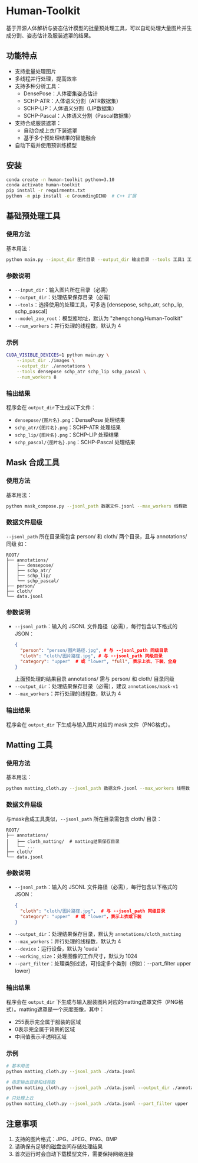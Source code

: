 # Human-Toolkit

基于开源人体解析与姿态估计模型的批量预处理工具，可以自动处理大量图片并生成分割、姿态估计及服装遮罩的结果。

## 功能特点

- 支持批量处理图片
- 多线程并行处理，提高效率
- 支持多种分析工具：
  - DensePose：人体密集姿态估计
  - SCHP-ATR：人体语义分割（ATR数据集）
  - SCHP-LIP：人体语义分割（LIP数据集）
  - SCHP-Pascal：人体语义分割（Pascal数据集）
- 支持合成服装遮罩：
  - 自动合成上衣/下装遮罩
  - 基于多个预处理结果的智能融合
- 自动下载并使用预训练模型


## 安装

```bash
conda create -n human-toolkit python=3.10
conda activate human-toolkit
pip install -r requirments.txt
python -m pip install -e GroundingDINO  # C++ 扩展
```

## 基础预处理工具

### 使用方法

基本用法：
```bash
python main.py --input_dir 图片目录 --output_dir 输出目录 --tools 工具1 工具2 工具3 --model_zoo_root 模型库地址 --num_workers 线程数
```

### 参数说明

- `--input_dir`：输入图片所在目录（必需）
- `--output_dir`：处理结果保存目录（必需）
- `--tools`：选择使用的处理工具，可多选 [densepose, schp_atr, schp_lip, schp_pascal]
- `--model_zoo_root`：模型库地址，默认为 "zhengchong/Human-Toolkit"
- `--num_workers`：并行处理的线程数，默认为 4

### 示例

```bash
CUDA_VISIBLE_DEVICES=1 python main.py \
    --input_dir ./images \
    --output_dir ./annotations \
    --tools densepose schp_atr schp_lip schp_pascal \
    --num_workers 8
```

### 输出结果

程序会在 `output_dir`下生成以下文件：

- `densepose/{图片名}.png`：DensePose 处理结果
- `schp_atr/{图片名}.png`：SCHP-ATR 处理结果
- `schp_lip/{图片名}.png`：SCHP-LIP 处理结果
- `schp_pascal/{图片名}.png`：SCHP-Pascal 处理结果

## Mask 合成工具

### 使用方法

基本用法：
```bash
python mask_compose.py --jsonl_path 数据文件.jsonl --max_workers 线程数
```

### 数据文件层级  
`--jsonl_path` 所在目录需包含 person/ 和 cloth/ 两个目录，且与 annotations/ 同级
如：
```
ROOT/
├── annotations/
│   ├── densepose/
│   ├── schp_atr/
│   ├── schp_lip/
│   └── schp_pascal/
├── person/
├── cloth/
└── data.jsonl
```


### 参数说明

- `--jsonl_path`：输入的 JSONL 文件路径（必需），每行包含以下格式的 JSON：
  ```json
  {
    "person": "person/图片路径.jpg", # 与 --jsonl_path 同级目录
    "cloth": "cloth/图片路径.jpg", # 与 --jsonl_path 同级目录
    "category": "upper"  # 或 "lower", "full", 表示上衣、下装、全身
  }
  ```
  上面预处理的结果目录 annotations/ 需与 person/ 和 cloth/ 目录同级
- `--output_dir`：处理结果保存目录（必需），建议 `annotations/mask-v1`
- `--max_workers`：并行处理的线程数，默认为 4

### 输出结果

程序会在 `output_dir` 下生成与输入图片对应的 mask 文件（PNG格式）。

## Matting 工具

### 使用方法

基本用法：
```bash
python matting_cloth.py --jsonl_path 数据文件.jsonl --max_workers 线程数
```

### 数据文件层级
与mask合成工具类似，`--jsonl_path` 所在目录需包含 cloth/ 目录：
```
ROOT/
├── annotations/
│   ├── cloth_matting/  # matting结果保存目录
│   └── ...
├── cloth/
└── data.jsonl
```

### 参数说明

- `--jsonl_path`：输入的 JSONL 文件路径（必需），每行包含以下格式的 JSON：
  ```json
  {
    "cloth": "cloth/图片路径.jpg",  # 与 --jsonl_path 同级目录
    "category": "upper"  # 或 "lower"，表示上衣或下装
  }
  ```
- `--output_dir`：处理结果保存目录，默认为 `annotations/cloth_matting`
- `--max_workers`：并行处理的线程数，默认为 4
- `--device`：运行设备，默认为 'cuda'
- `--working_size`：处理图像的工作尺寸，默认为 1024
- `--part_filter`：处理类别过滤，可指定多个类别（例如：--part_filter upper lower）

### 输出结果

程序会在 `output_dir` 下生成与输入服装图片对应的matting遮罩文件（PNG格式）。matting遮罩是一个灰度图像，其中：
- 255表示完全属于服装的区域
- 0表示完全属于背景的区域
- 中间值表示半透明区域

### 示例

```bash
# 基本用法
python matting_cloth.py --jsonl_path ./data.jsonl

# 指定输出目录和线程数
python matting_cloth.py --jsonl_path ./data.jsonl --output_dir ./annotations/cloth_matting --max_workers 8

# 只处理上衣
python matting_cloth.py --jsonl_path ./data.jsonl --part_filter upper
```

## 注意事项

1. 支持的图片格式：JPG、JPEG、PNG、BMP
2. 请确保有足够的磁盘空间存储处理结果
3. 首次运行时会自动下载模型文件，需要保持网络连接
